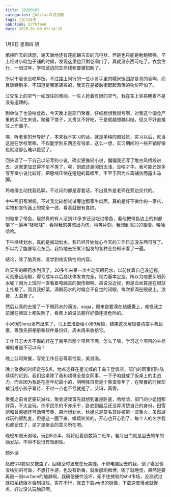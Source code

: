 ```yaml
---
title: 20200109
categories: 🍬Akilarの泡泡糖
tags: 💼实习日志
abbrlink: b7fbf9e6
date: 2020-01-09 09:14:35
---
```

1月9日 星期四 阴

承接昨天的话题，谢天谢地还有还能蹭吉皮的充电器，但是也只能是勉勉强强，早上经过小晓包子铺的时候，发现这里也只剩卷闸门了，真就没东西可吃了。衣食住行，一到过年，学校这边的生命线都要被掐断了。

所以干脆也没吃早饭，不过路上同行的一位小哥手里的糯米饭团那是真的香啊，而且饭特别多，不知道是哪家店买的，我实在是被后街起起落落的物价吓怕了。

公交车上的空气一如既往的难闻，一车人抢着有限的空气，我在车上容易睡着不是没有道理的。

到单位了也没啥食欲，今天晚上是部门聚餐，仔细想想我很亏啊，对我这个偏食严重的实习生来说，聚餐下馆子，又贵又不好吃，于是就越想越纠结，但又不好直接驳上司面子。

唉，听老爹的开导好了，本来我不实习的话，就是单纯的赔钱货，实习以后，就当这是在学校里嘛，不仅能学到东西还有钱拿，这么一想，实习期间的一些开销好像也就没那么难以接受了。

回头读了一下自己以前写的小说，确实更像轻小说，偏偏我还写了堆古风桥段进去，这就更加显得不伦不类了，唉，到底还是阅历太浅，没啥才华。我可能还是多写写微小说比较好，把思绪压缩在短短的篇幅里，不至于因为长篇铺张而露出马脚。

玲难得主动找我私聊，不过问的都是客套话，不出意外是老师在旁边交代的。

中午照旧蜀湘阁，不过我比较想试试旁边那家牛肉面，真的是好不做作的一家店，实物和宣传画上的完全一致，看着就很有食欲。

刘驰拿了带鱼，居然真的有人活到20多岁还没吃过带鱼，看他把带鱼边上的刺都嚼了一遍再“呸呸呸”，看得我憋笑憋出内伤。稍等片刻，我想到高兴的事情。哈哈哈哈。

下午继续划水，真的是被动划水。我已经开始忧心今天的工作日志没东西可写了。所以为了能够写点东西，我特地去把果汁姐发的各种业务知识看了一遍。

结论，除了脑壳疼，没学到啥实质性的内容。

昨天买的眼药水到货了，20多年来第一次主动买眼药水，以前仗着自己没近视，可劲豪迈用眼，得亏成年以后晶状体发育完全，视力基本定型。所以为啥要买眼药水呢？因为上班时一直看着电脑真的很伤眼啊。虽说没近视，但是血丝算是在眼球上扎根了。而且我好菜，滴眼药水的时候会不自觉的闭眼，每次都滴在眼皮上。浪费，太浪费了。

然后认真的去搜了一下眼药水的滴法。soga，原来是要滴在结膜囊上，难怪我之前滴在眼球上都失败了，看网上的说法那样好像还挺危险的。

小米9的twrp发布出来了，马上去准备给小米9解锁，结果这次解锁要清空手机设置，等我先把相册和软件备份好。周末再来收拾它。

工作日志大言不惭的挂在了南平市那个项目下面，怎么了嘛，学习这个项目的主标编制难道不可以吗？

晚上公司聚餐，写完工作日志等着恰饭，美滋滋。

晚上聚餐的时间定在6点，地点选择在星光城的千岛丰登饭店，部门的同事们陆陆续续的赶到，我们这桌除了我和超哥全是女同事，一下子咱就成了饭桌上的主战力，而且因为我是在座年纪最小的，明明我自觉是个靠谱青年了，在聚餐的时候却被当成小孩子看待，不过一点也不亏就是了，艾玛，真香。

聚餐之前肯定要玩游戏，聚会游戏首先就想到谁是卧底，哈哈哈，部门的小姐姐都好菜，不太会玩，杀平民杀的不亦乐乎，卧底到最后还没弄清楚自己的身份，田雪姐和曾荣姐还可劲带节奏，果汁姐划水，秋姐总是莫名其妙被第一波集火，虽然游戏玩的很乱套，但是这一圈下来，嬉嬉笑笑的，开心也开心到了，每个人的名字我也都记住了，这才是聚会的意义所在吧。

晚班车谢天谢地，玩到8点半，将将赶着倒数第二班车，餐厅出门就是回去的车的始发站，不得不说很有戏剧性。

题外话

赵皮QQ貌似又被盗了。回寝室时波皮在玩美瞳。不带电脑回去的我，倒了寝室也没啥别的可做，不想打手游，也没有新番，就坐那刷微博，困了就睡觉，果然是要再刚一刚surface的触屏啊，我确信硬件没坏，架不住微软的shit市场，没测试过就把系统版本强制投放。实在不行，就去下载win8的镜像，下载速度慢点就慢点，好过没法玩触屏啊。
